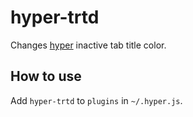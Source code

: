# hyper-trtd

Changes [hyper](https://hyper.is/) inactive tab title color.

## How to use

Add `hyper-trtd` to `plugins` in `~/.hyper.js`.
